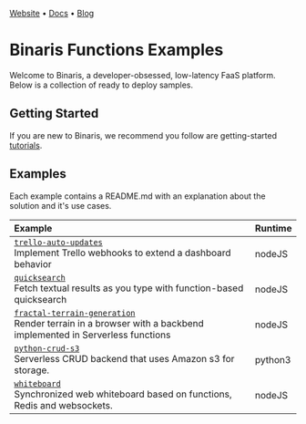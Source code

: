 [Website](https://www.binaris.com) • [Docs](https://dev.binaris.com/) • [Blog](https://blog.binaris.com/)

# Binaris Functions Examples

Welcome to Binaris, a developer-obsessed, low-latency FaaS platform. Below is a collection of ready to deploy samples.

## Getting Started

If you are new to Binaris, we recommend you follow are getting-started [tutorials](https://dev.binaris.com/).

## Examples

Each example contains a README.md with an explanation about the solution and it's use cases.

| Example | Runtime  |
|:--------------------------- |:-----|
| [`trello-auto-updates`](trello-auto-updates) <br/> Implement Trello webhooks to extend a dashboard behavior | nodeJS |
| [`quicksearch`](quicksearch) <br/> Fetch textual results as you type with function-based quicksearch | nodeJS |
| [`fractal-terrain-generation`](fractal-terrain-generation) <br/> Render terrain in a browser with a backbend implemented in Serverless functions | nodeJS |
| [`python-crud-s3`](python-crud-s3) <br/> Serverless CRUD backend that uses Amazon s3 for storage. | python3 |
| [`whiteboard`](whiteboard) <br/> Synchronized web whiteboard based on functions, Redis and websockets.| nodeJS |
